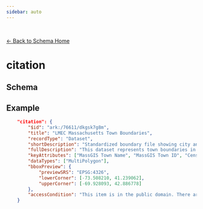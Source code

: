 ```yaml
---
sidebar: auto
---
```


<br>

[← Back to Schema Home](./)


# citation

## Schema

<template>
  <table v-if="this.schema.citation" id ="property-table">
    <p class="larger-text">{{this.schema.citation.description}}</p>
    <tr>
      <th>Property</th>
      <th>Expected Type</th>
      <th>Required</th>
      <th>Description</th>
    </tr>
    <tr v-for="item, index in this.schema.citation.properties" :key="index">
      <td><a :href="index + '.html'" >{{index}}</a></td>
      <td>{{item.type}}</td>
      <td id="required">{{checkRequired(index, schema.citation.required)}}</td>
      <td>{{item.description}}</td>
    </tr>
  </table>
</template>

<script>
import axios from 'axios'


export default {

  data() {
    return {
      schema: [],
      citation: [],
      endpoints: [],
      filterTagging: [],
      documentationHealth: [],
      relatedResources: [],
      peopleLifecycle: []
    }
  },
  methods: {
    whatsUp(){
      console.log(this.schema.citation.required)
    },
    checkRequired(evaluatedItem, requiredFieldsList){
      if (requiredFieldsList === undefined || requiredFieldsList.length == 0) {
          return ''
      } else {
        if (requiredFieldsList.includes(evaluatedItem)){
            return 'x'
        } else {
            return ''
        }
      }
    }
  },
  computed: {
    data() {
      return this.$page.frontmatter
    }
  },
  created() {
  //returns a promise
  axios.get("https://raw.githubusercontent.com/bplmaps/data-description-schema/master/schema.json")
        .then(response => {
          this.schema = response.data.properties
          this.citation = response.data.properties.citation.properties
          this.endpoints = response.data.properties.endpoints
          this.filterTagging = response.data.properties.filterTagging.properties
          this.documentationHealth = response.data.properties.documentationHealth.properties
          this.relatedResources = response.data.properties.relatedResources.properties
          this.peopleLifecycle = response.data.properties.peopleLifecycle.properties
          }).catch(err => {
          console.log(err)
          })
  }
}
</script>

<style lang="stylus">

table#property-table
  width:100%

p.larger-text
  font-size 120%

td#required
  text-align center

</style>

## Example


```json
	"citation": {
		"$id": "ark:/76611/dkgsk7g8m",
		"title": "LMEC Massachusetts Town Boundaries",
		"recordType": "Dataset",
		"shortDescription": "Standardized boundary file showing city and town extents, updated to include a census join field; geography covers the state of Massachusetts; time period reflects the present",
		"fullDescription": "This dataset represents town boundaries in the state of Massachusetts. The geographic coverage is the state of Massachusetts. The time coverage reflects the present day. This dataset originates from data created and published by MassGIS. The LMEC has standardized MassGIS's town boundaries to ensure compatibility with census products. ",
		"keyAttributes": ["MassGIS Town Name", "MassGIS Town ID", "Census Town Name", "Census Town ID"],
		"dataTypes": ["MultiPolygon"],
		"bboxPreview": {
			"previewSRS": "EPSG:4326",
			"lowerCorner": [-73.508210, 41.239062],
			"upperCorner": [-69.928093, 42.886778]
		},
		"accessCondition": "This item is in the public domain. There are no restrictions on use."
	}
```
